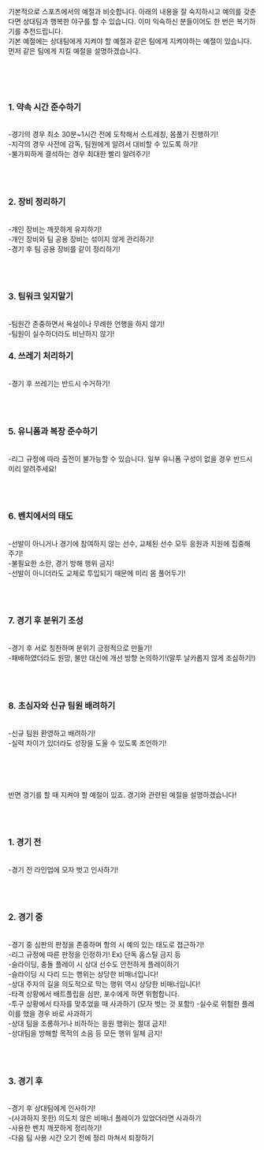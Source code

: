 기본적으로 스포츠에서의 예절과 비슷합니다. 아래의 내용을 잘 숙지하시고 예의를 갖춘다면 상대팀과 행복한 야구를 할 수 있습니다. 이미 익숙하신 분들이어도 한 번은 복기하기를 추천드립니다.<br>
기본 예절에는 상대팀에게 지켜야 할 예절과 같은 팀에게 지켜야하는 예절이 있습니다. 먼저 같은 팀에게 지킬 예절을 설명하겠습니다.<br>
<br>
<br>
<br>
<br>
<h3 style="font-size: 1.2em;">1. 약속 시간 준수하기</h3><br>
-경기의 경우 최소 30분~1시간 전에 도착해서 스트레칭, 몸풀기 진행하기!<br>
-지각의 경우 사전에 감독, 팀원에게 알려서 대비할 수 있도록 하기!<br>
-불가피하게 결석하는 경우 최대한 빨리 알려주기!<br>
<br>
<br>
<br>
<h3 style="font-size: 1.2em;">2. 장비 정리하기</h3><br>
-개인 장비는 깨끗하게 유지하기!<br>
-개인 장비와 팀 공용 장비는 섞이지 않게 관리하기!<br>
-경기 후 팀 공용 장비를 같이 정리하기!<br>
<br>
<br>
<br>
<h3 style="font-size: 1.2em;">3. 팀워크 잊지말기</h3><br>
-팀원간 존중하면서 욕설이나 무례한 언행을 하지 않기!<br>
-팀원이 실수하더라도 비난하지 않기!<br>
<h3 style="font-size: 1.2em;">4. 쓰레기 처리하기</h3><br>
-경기 후 쓰레기는 반드시 수거하기!<br>
<br>
<br>
<br>
<h3 style="font-size: 1.2em;">5. 유니폼과 복장 준수하기</h3><br>
-리그 규정에 따라 출전이 불가능할 수 있습니다. 일부 유니폼 구성이 없을 경우 반드시 미리 알려주세요!<br>
<br>
<br>
<br>
<h3 style="font-size: 1.2em;">6. 벤치에서의 태도</h3><br>
-선발이 아니거나 경기에 참여하지 않는 선수, 교체된 선수 모두 응원과 지원에 집중해주기!<br>
-불필요한 소란, 경기 방해 행위 금지!<br>
-선발이 아니더라도 교체로 투입되기 때문에 미리 몸 풀어두기!<br>
<br>
<br>
<br>
<h3 style="font-size: 1.2em;">7. 경기 후 분위기 조성</h3><br>
-경기 후 서로 칭찬하며 분위기 긍정적으로 만들기!<br>
-패배하였더라도 원망, 불만 대신에 개선 방향 논의하기!(말투 날카롭지 않게 조심하기!)<br>
<br>
<br>
<br>
<h3 style="font-size: 1.2em;">8. 초심자와 신규 팀원 배려하기</h3><br>
-신규 팀원 환영하고 배려하기!<br>
-실력 차이가 있더라도 성장을 도울 수 있도록 조언하기!<br>
<br>
<br>
<br>
<br>
<br>
반면 경기를 할 때 지켜야 할 예절이 있죠. 경기와 관련된 예절을 설명하겠습니다!<br>
<br>
<br>
<br>
<h3 style="font-size: 1.2em;">1. 경기 전</h3><br>
-경기 전 라인업에 모자 벗고 인사하기!<br>
<br>
<br>
<br>
<h3 style="font-size: 1.2em;">2. 경기 중</h3><br>
-경기 중 심판의 판정을 존중하며 항의 시 예의 있는 태도로 접근하기!<br>
-리그 규정에 따른 판정을 인정하기! Ex) 단독 홈스틸 금지 등<br>
-슬라이딩, 충돌 플레이 시 상대 선수도 안전하게 플레이하기<br>
-슬라이딩 시 다리 드는 행위는 상당한 비매너입니다!<br>
-상대 주자의 길을 의도적으로 막는 행위 역시 상당한 비매너입니다!<br>
-타격 상황에서 배트플립을 심판, 포수에게 하면 위험합니다.<br>
-투구 상황에서 타자를 맞추었을 때 사과하기 (모자 벗는 것 포함!)
-실수로 위험한 플레이를 했을 경우 바로 사과하기<br>
-상대 팀을 조롱하거나 비하하는 응원 행위는 절대 금지!<br>
-상대팀을 방해할 목적의 소음 등 모든 행위 일체 금지!<br>
<br>
<br>
<br>
<h3 style="font-size: 1.2em;">3. 경기 후</h3><br>
-경기 후 상대팀에게 인사하기!<br>
-(사과하지 못한) 의도치 않은 비매너 플레이가 있었더라면 사과하기<br>
-사용한 벤치 깨끗하게 정리하기!<br>
-다음 팀 사용 시간 오기 전에 정리 마쳐서 퇴장하기<br>